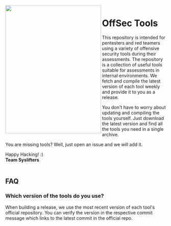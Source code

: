 <img align="left" width="300px" height="400px" src="https://docs.syslifters.com/images/Logo.svg">

# OffSec Tools
This repository is intended for pentesters and red teamers using a variety of offensive security tools during their assessments. The repository is a collection of useful tools suitable for assessments in internal environments. We fetch and compile the latest version of each tool weekly and provide it to you as a release.

You don't have to worry about updating and compiling the tools yourself. Just download the latest version and find all the tools you need in a single archive.

You are missing tools? Well, just open an issue and we will add it.


Happy Hacking! :)  
<b>Team Syslifters</b>
<br/>
<br/>
## FAQ
### Which version of the tools do you use?
When building a release, we use the most recent version of each tool's official repository. You can verify the version in the respective commit message which links to the latest commit in the official repo.
